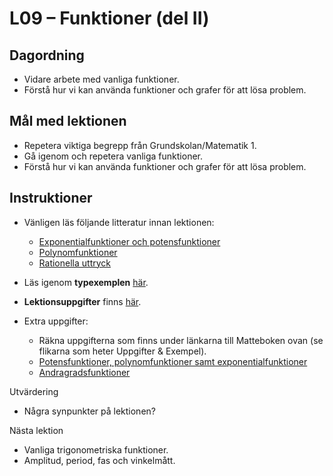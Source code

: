 # L09 – Funktioner (del II)

## Dagordning
* Vidare arbete med vanliga funktioner.
* Förstå hur vi kan använda funktioner och grafer för att lösa problem.

## Mål med lektionen
* Repetera viktiga begrepp från Grundskolan/Matematik 1.
* Gå igenom och repetera vanliga funktioner.
* Förstå hur vi kan använda funktioner och grafer för att lösa problem.

## Instruktioner
* Vänligen läs följande litteratur innan lektionen:
    * [Exponentialfunktioner och potensfunktioner](https://www.matteboken.se/lektioner/matte-1/funktioner/exponentialfunktioner-och-potensfunktioner#!/.)
    * [Polynomfunktioner](https://www.matteboken.se/lektioner/matte-3/polynom-och-ekvationer/polynomfunktioner)
    * [Rationella uttryck](https://www.matteboken.se/lektioner/matte-3/polynom-och-ekvationer/rationella-uttryck)

* Läs igenom **typexemplen** [här](./docs/L09_examples.pdf).
* **Lektionsuppgifter** finns [här](./docs/L09_exercises.md).

* Extra uppgifter: 
    * Räkna uppgifterna som finns under länkarna till Matteboken ovan (se flikarna som heter Uppgifter & Exempel).
    * [Potensfunktioner, polynomfunktioner samt exponentialfunktioner](https://www.learnify.se/learnifyer/ObjectResources/2f5c7ef9-d15a-4d0c-909d-9bdb19b2e921/4e.html)
    * [Andragradsfunktioner](./docs/L09_quadratic_functions.pdf)

Utvärdering
* Några synpunkter på lektionen?

Nästa lektion
* Vanliga trigonometriska funktioner.
* Amplitud, period, fas och vinkelmått.

